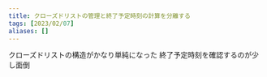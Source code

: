 ```yaml
---
title: クローズドリストの管理と終了予定時刻の計算を分離する
tags: [2023/02/07]
aliases: []
---
```


クローズドリストの構造がかなり単純になった
終了予定時刻を確認するのが少し面倒